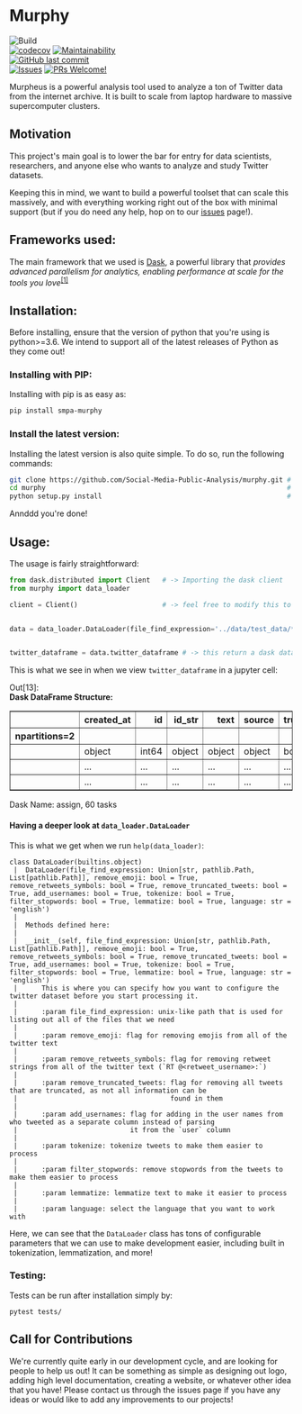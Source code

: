 # Murphy	

![Build](https://github.com/Social-Media-Public-Analysis/murpheus/workflows/Build/badge.svg)	
[![codecov](https://codecov.io/gh/Social-Media-Public-Analysis/murphy/branch/master/graph/badge.svg?token=S652XM8QA6)](https://codecov.io/gh/Social-Media-Public-Analysis/murphy)
[![Maintainability](https://api.codeclimate.com/v1/badges/3207d1f12fc95ac9162e/maintainability)](https://codeclimate.com/github/Social-Media-Public-Analysis/murpheus/maintainability)	
[![GitHub last commit](https://img.shields.io/github/last-commit/Social-Media-Public-Analysis/murpheus.svg?style=flat)]()	
[![Issues](https://img.shields.io/github/issues-raw/Social-Media-Public-Analysis/murpheus.svg?maxAge=25000)](https://github.com/Twitter-Public-Analysis/Twitter-Public-Analysis/issues)	
[![PRs Welcome!](https://img.shields.io/badge/PRs-welcome-brightgreen.svg?style=flat-square)](https://github.com/Social-Media-Public-Analysis/murpheus/pulls)	



Murpheus is a powerful analysis tool used to analyze a ton of Twitter data from the internet archive. It is built to scale from laptop hardware to massive supercomputer clusters.
		

## Motivation
		

This project's main goal is to lower the bar for entry for data scientists, researchers, and anyone else who wants to analyze and study Twitter datasets. 
		

Keeping this in mind, we want to build a powerful toolset that can scale this massively, and with everything working right out of the box with minimal support (but if you do need any help, hop on to our [issues](https://github.com/Social-Media-Public-Analysis/murphy/issues) page!). 
		

## Frameworks used:
		

The main framework that we used is [Dask](https://dask.org/), a powerful library that *provides advanced parallelism for analytics, enabling performance at scale for the tools you love*<sup>[[1]](https://dask.org/)</sup>
		

## Installation:
		

Before installing, ensure that the version of python that you're using is python>=3.6. 
We intend to support all of the latest releases of Python as they come out!

### Installing with PIP:

Installing with pip is as easy as:

```bash
pip install smpa-murphy
```

### Install the latest version:

Installing the latest version is also quite simple. To do so, run the following commands:

```bash
git clone https://github.com/Social-Media-Public-Analysis/murphy.git # -> clone the repo
cd murphy                                                            # -> move over to the repo
python setup.py install                                              # -> install the library directly!
```

Annddd you're done!

## Usage:

The usage is fairly straightforward:

```python
from dask.distributed import Client   # -> Importing the dask client
from murphy import data_loader

client = Client()                     # -> feel free to modify this to point to your dask cluster!


data = data_loader.DataLoader(file_find_expression='../data/test_data/*.json.bz2') # -> Here, you can change the `find_file_expression` to point to any other location where you store your twitter data!


twitter_dataframe = data.twitter_dataframe # -> this return a dask dataframe that is lazily computed
```

This is what we see in when we view `twitter_dataframe` in a jupyter cell:

<div class="output_wrapper"><div class="out_prompt_overlay prompt" title="click to scroll output; double click to hide" style=""></div><div class="output" style=""><div class="output_area"><div class="run_this_cell"></div><div class="prompt output_prompt"><bdi>Out[13]:</bdi></div><div class="output_subarea output_html rendered_html output_result" dir="auto"><div><strong>Dask DataFrame Structure:</strong></div>
<div>
<table border="1" class="dataframe">
  <thead>
    <tr style="text-align: right;">
      <th></th>
      <th>created_at</th>
      <th>id</th>
      <th>id_str</th>
      <th>text</th>
      <th>source</th>
      <th>truncated</th>
      <th>in_reply_to_status_id</th>
      <th>in_reply_to_status_id_str</th>
      <th>in_reply_to_user_id</th>
      <th>in_reply_to_user_id_str</th>
      <th>in_reply_to_screen_name</th>
      <th>user</th>
      <th>geo</th>
      <th>coordinates</th>
      <th>place</th>
      <th>contributors</th>
      <th>is_quote_status</th>
      <th>quote_count</th>
      <th>reply_count</th>
      <th>retweet_count</th>
      <th>favorite_count</th>
      <th>entities</th>
      <th>favorited</th>
      <th>retweeted</th>
      <th>filter_level</th>
      <th>lang</th>
      <th>timestamp_ms</th>
      <th>user_names</th>
    </tr>
    <tr>
      <th>npartitions=2</th>
      <th></th>
      <th></th>
      <th></th>
      <th></th>
      <th></th>
      <th></th>
      <th></th>
      <th></th>
      <th></th>
      <th></th>
      <th></th>
      <th></th>
      <th></th>
      <th></th>
      <th></th>
      <th></th>
      <th></th>
      <th></th>
      <th></th>
      <th></th>
      <th></th>
      <th></th>
      <th></th>
      <th></th>
      <th></th>
      <th></th>
      <th></th>
      <th></th>
    </tr>
  </thead>
  <tbody>
    <tr>
      <th></th>
      <td>object</td>
      <td>int64</td>
      <td>object</td>
      <td>object</td>
      <td>object</td>
      <td>bool</td>
      <td>object</td>
      <td>object</td>
      <td>object</td>
      <td>object</td>
      <td>object</td>
      <td>object</td>
      <td>object</td>
      <td>object</td>
      <td>object</td>
      <td>object</td>
      <td>bool</td>
      <td>int64</td>
      <td>int64</td>
      <td>int64</td>
      <td>int64</td>
      <td>object</td>
      <td>bool</td>
      <td>bool</td>
      <td>object</td>
      <td>object</td>
      <td>object</td>
      <td>object</td>
    </tr>
    <tr>
      <th></th>
      <td>...</td>
      <td>...</td>
      <td>...</td>
      <td>...</td>
      <td>...</td>
      <td>...</td>
      <td>...</td>
      <td>...</td>
      <td>...</td>
      <td>...</td>
      <td>...</td>
      <td>...</td>
      <td>...</td>
      <td>...</td>
      <td>...</td>
      <td>...</td>
      <td>...</td>
      <td>...</td>
      <td>...</td>
      <td>...</td>
      <td>...</td>
      <td>...</td>
      <td>...</td>
      <td>...</td>
      <td>...</td>
      <td>...</td>
      <td>...</td>
      <td>...</td>
    </tr>
    <tr>
      <th></th>
      <td>...</td>
      <td>...</td>
      <td>...</td>
      <td>...</td>
      <td>...</td>
      <td>...</td>
      <td>...</td>
      <td>...</td>
      <td>...</td>
      <td>...</td>
      <td>...</td>
      <td>...</td>
      <td>...</td>
      <td>...</td>
      <td>...</td>
      <td>...</td>
      <td>...</td>
      <td>...</td>
      <td>...</td>
      <td>...</td>
      <td>...</td>
      <td>...</td>
      <td>...</td>
      <td>...</td>
      <td>...</td>
      <td>...</td>
      <td>...</td>
      <td>...</td>
    </tr>
  </tbody>
</table>
</div>
<div>Dask Name: assign, 60 tasks</div></div></div></div><div class="btn btn-default output_collapsed" title="click to expand output" style="display: none;">. . .</div></div>

#### Having a deeper look at `data_loader.DataLoader`

This is what we get when we run `help(data_loader)`:

```
class DataLoader(builtins.object)
 |  DataLoader(file_find_expression: Union[str, pathlib.Path, List[pathlib.Path]], remove_emoji: bool = True, remove_retweets_symbols: bool = True, remove_truncated_tweets: bool = True, add_usernames: bool = True, tokenize: bool = True, filter_stopwords: bool = True, lemmatize: bool = True, language: str = 'english')
 |  
 |  Methods defined here:
 |  
 |  __init__(self, file_find_expression: Union[str, pathlib.Path, List[pathlib.Path]], remove_emoji: bool = True, remove_retweets_symbols: bool = True, remove_truncated_tweets: bool = True, add_usernames: bool = True, tokenize: bool = True, filter_stopwords: bool = True, lemmatize: bool = True, language: str = 'english')
 |      This is where you can specify how you want to configure the twitter dataset before you start processing it.
 |      
 |      :param file_find_expression: unix-like path that is used for listing out all of the files that we need
 |      
 |      :param remove_emoji: flag for removing emojis from all of the twitter text
 |      
 |      :param remove_retweets_symbols: flag for removing retweet strings from all of the twitter text (`RT @<retweet_username>:`)
 |      
 |      :param remove_truncated_tweets: flag for removing all tweets that are truncated, as not all information can be
 |                                      found in them
 |      
 |      :param add_usernames: flag for adding in the user names from who tweeted as a separate column instead of parsing
 |                            it from the `user` column
 |      
 |      :param tokenize: tokenize tweets to make them easier to process
 |      
 |      :param filter_stopwords: remove stopwords from the tweets to make them easier to process
 |      
 |      :param lemmatize: lemmatize text to make it easier to process
 |      
 |      :param language: select the language that you want to work with
```

Here, we can see that the `DataLoader` class has tons of configurable parameters that we can use to make development easier, including built in tokenization, lemmatization, and more!

### Testing:

Tests can be run after installation simply by:

`pytest tests/`

## Call for Contributions

We're currently quite early in our development cycle, and are looking for people to help us out! It can be something as simple as designing out logo, adding high level documentation, creating a website, or whatever other idea that you have! Please contact us through the issues page if you have any ideas or would like to add any improvements to our projects!
